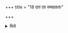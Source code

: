+++
title = "18 एता एव समहाव्रताः"

+++

<details><summary>थिते</summary>

एता एव समहाव्रताः १८
</details>
